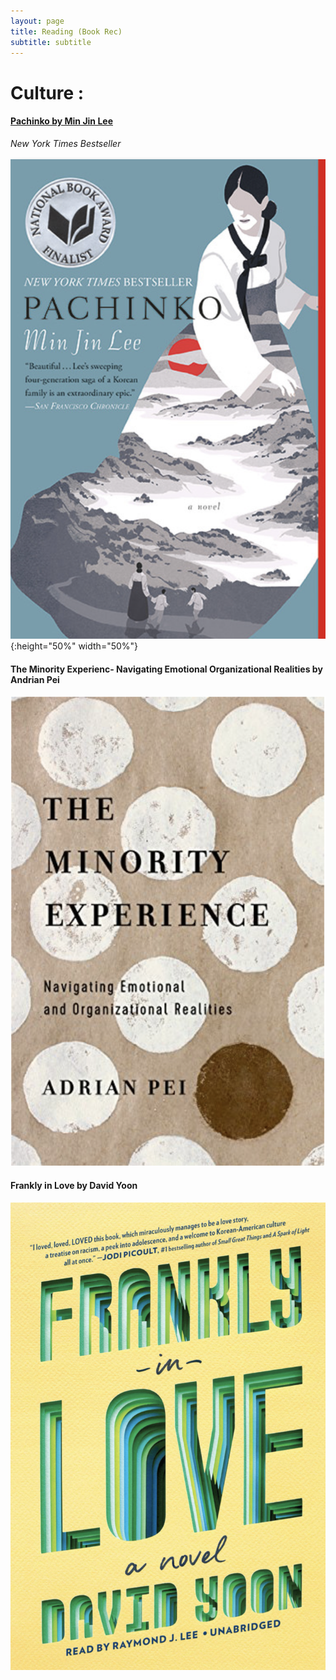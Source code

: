 ```yaml
---
layout: page
title: Reading (Book Rec)
subtitle: subtitle 
---
```


# Culture : 


#### [Pachinko by Min Jin Lee](https://www.minjinlee.com/book/pachinko/)
_New York Times Bestseller_

![" width="690" height="473](assets/img/pachinko.png){:height="50%" width="50%"}



#### The Minority Experienc- Navigating Emotional Organizational Realities by Andrian Pei

 [![Alt text](assets/img/minority.png)](https://www.amazon.com/Minority-Experience-Navigating-Emotional-Organizational/dp/0830845488)
 
 
 
 #### Frankly in Love by David Yoon 

 [![Alt text](assets/img/frankly.png)](https://www.penguinrandomhouse.com/books/598579/frankly-in-love-by-david-yoon/)
 
 
 
 

